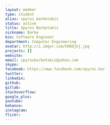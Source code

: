```yaml
---
layout: member
type: student
alias: spyros_barbetakis
status: active
title: Spyros Barbetakis
nickname: Barbe
bio: Software Engineer
department: Computer Engineering
avatar: http://i.imgur.com/hEKDjUj.jpg
projects: []
website:
email: spyrosbarbetakis@yahoo.com
skype:
facebook: https://www.facebook.com/spyros.bar
twitter:
linkedin:
github:
gitlab:
stackoverflow:
google_plus:
youtube:
behance:
instagram:
flickr:
---
```

